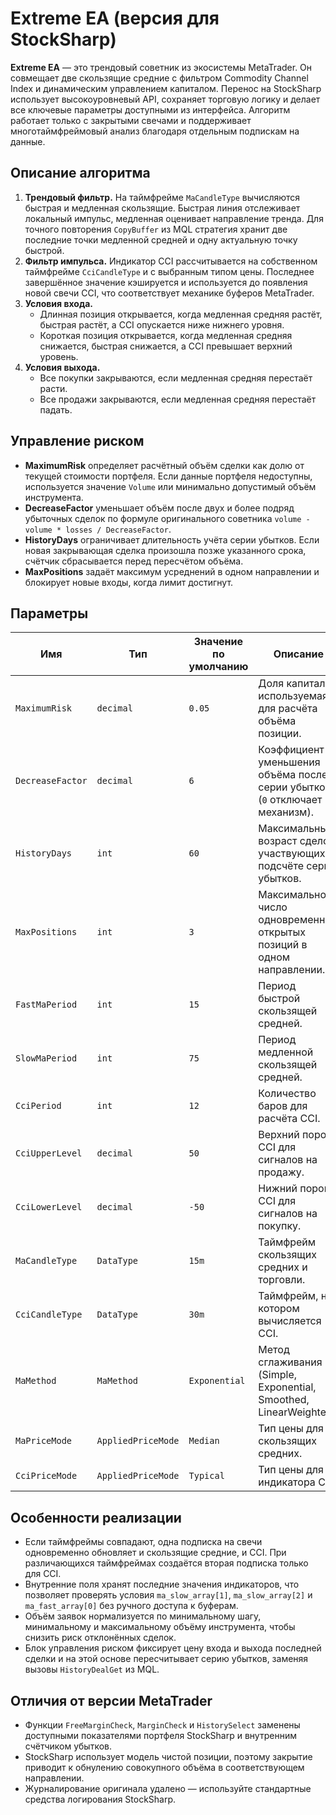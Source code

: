 # Extreme EA (версия для StockSharp)

**Extreme EA** — это трендовый советник из экосистемы MetaTrader. Он совмещает две скользящие средние с фильтром Commodity Channel Index и динамическим управлением капиталом. Перенос на StockSharp использует высокоуровневый API, сохраняет торговую логику и делает все ключевые параметры доступными из интерфейса. Алгоритм работает только с закрытыми свечами и поддерживает многотаймфреймовый анализ благодаря отдельным подпискам на данные.

## Описание алгоритма

1. **Трендовый фильтр.** На таймфрейме `MaCandleType` вычисляются быстрая и медленная скользящие. Быстрая линия отслеживает локальный импульс, медленная оценивает направление тренда. Для точного повторения `CopyBuffer` из MQL стратегия хранит две последние точки медленной средней и одну актуальную точку быстрой.
2. **Фильтр импульса.** Индикатор CCI рассчитывается на собственном таймфрейме `CciCandleType` и с выбранным типом цены. Последнее завершённое значение кэшируется и используется до появления новой свечи CCI, что соответствует механике буферов MetaTrader.
3. **Условия входа.**
   - Длинная позиция открывается, когда медленная средняя растёт, быстрая растёт, а CCI опускается ниже нижнего уровня.
   - Короткая позиция открывается, когда медленная средняя снижается, быстрая снижается, а CCI превышает верхний уровень.
4. **Условия выхода.**
   - Все покупки закрываются, если медленная средняя перестаёт расти.
   - Все продажи закрываются, если медленная средняя перестаёт падать.

## Управление риском

- **MaximumRisk** определяет расчётный объём сделки как долю от текущей стоимости портфеля. Если данные портфеля недоступны, используется значение `Volume` или минимально допустимый объём инструмента.
- **DecreaseFactor** уменьшает объём после двух и более подряд убыточных сделок по формуле оригинального советника `volume - volume * losses / DecreaseFactor`.
- **HistoryDays** ограничивает длительность учёта серии убытков. Если новая закрывающая сделка произошла позже указанного срока, счётчик сбрасывается перед пересчётом объёма.
- **MaxPositions** задаёт максимум усреднений в одном направлении и блокирует новые входы, когда лимит достигнут.

## Параметры

| Имя | Тип | Значение по умолчанию | Описание |
| --- | --- | --- | --- |
| `MaximumRisk` | `decimal` | `0.05` | Доля капитала, используемая для расчёта объёма позиции. |
| `DecreaseFactor` | `decimal` | `6` | Коэффициент уменьшения объёма после серии убытков (`0` отключает механизм). |
| `HistoryDays` | `int` | `60` | Максимальный возраст сделок, участвующих в подсчёте серии убытков. |
| `MaxPositions` | `int` | `3` | Максимальное число одновременно открытых позиций в одном направлении. |
| `FastMaPeriod` | `int` | `15` | Период быстрой скользящей средней. |
| `SlowMaPeriod` | `int` | `75` | Период медленной скользящей средней. |
| `CciPeriod` | `int` | `12` | Количество баров для расчёта CCI. |
| `CciUpperLevel` | `decimal` | `50` | Верхний порог CCI для сигналов на продажу. |
| `CciLowerLevel` | `decimal` | `-50` | Нижний порог CCI для сигналов на покупку. |
| `MaCandleType` | `DataType` | `15m` | Таймфрейм скользящих средних и торговли. |
| `CciCandleType` | `DataType` | `30m` | Таймфрейм, на котором вычисляется CCI. |
| `MaMethod` | `MaMethod` | `Exponential` | Метод сглаживания (Simple, Exponential, Smoothed, LinearWeighted). |
| `MaPriceMode` | `AppliedPriceMode` | `Median` | Тип цены для скользящих средних. |
| `CciPriceMode` | `AppliedPriceMode` | `Typical` | Тип цены для индикатора CCI. |

## Особенности реализации

- Если таймфреймы совпадают, одна подписка на свечи одновременно обновляет и скользящие средние, и CCI. При различающихся таймфреймах создаётся вторая подписка только для CCI.
- Внутренние поля хранят последние значения индикаторов, что позволяет проверять условия `ma_slow_array[1]`, `ma_slow_array[2]` и `ma_fast_array[0]` без ручного доступа к буферам.
- Объём заявок нормализуется по минимальному шагу, минимальному и максимальному объёму инструмента, чтобы снизить риск отклонённых сделок.
- Блок управления риском фиксирует цену входа и выхода последней сделки и на этой основе пересчитывает серию убытков, заменяя вызовы `HistoryDealGet` из MQL.

## Отличия от версии MetaTrader

- Функции `FreeMarginCheck`, `MarginCheck` и `HistorySelect` заменены доступными показателями портфеля StockSharp и внутренним счётчиком убытков.
- StockSharp использует модель чистой позиции, поэтому закрытие приводит к обнулению совокупного объёма в соответствующем направлении.
- Журналирование оригинала удалено — используйте стандартные средства логирования StockSharp.
